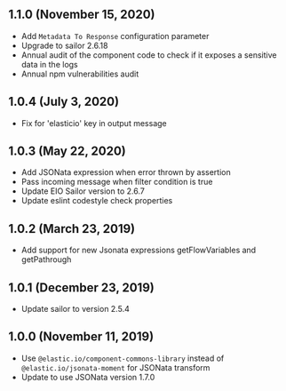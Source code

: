 ## 1.1.0 (November 15, 2020)

* Add `Metadata To Response` configuration parameter
* Upgrade to sailor 2.6.18
* Annual audit of the component code to check if it exposes a sensitive data in the logs
* Annual npm vulnerabilities audit

## 1.0.4 (July 3, 2020)

* Fix for 'elasticio' key in output message

## 1.0.3 (May 22, 2020)

* Add JSONata expression when error thrown by assertion
* Pass incoming message when filter condition is true
* Update EIO Sailor version to 2.6.7
* Update eslint codestyle check properties

## 1.0.2 (March 23, 2019)

* Add support for new Jsonata expressions getFlowVariables and getPathrough

## 1.0.1 (December 23, 2019)

* Update sailor to version 2.5.4
## 1.0.0 (November 11, 2019)

* Use `@elastic.io/component-commons-library` instead of `@elastic.io/jsonata-moment` for JSONata transform
* Update to use JSONata version 1.7.0

